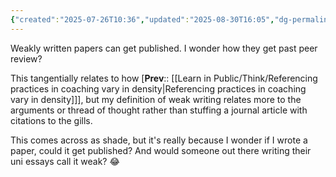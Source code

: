 ```yaml
---
{"created":"2025-07-26T10:36","updated":"2025-08-30T16:05","dg-permalink":"9a-weak-papers-published","dg-publish":true,"id":"9a","dg-path":"Think/Weakly written papers can get published.md","permalink":"/9a-weak-papers-published/","dgPassFrontmatter":true,"noteIcon":"1"}
---
```


Weakly written papers can get published. I wonder how they get past peer review? 

This tangentially relates to how [**Prev**:: [[Learn in Public/Think/Referencing practices in coaching vary in density\|Referencing practices in coaching vary in density]]], but my definition of weak writing relates more to the arguments or thread of thought rather than stuffing a journal article with citations to the gills. 

This comes across as shade, but it's really because I wonder if I wrote a paper, could it get published? And would someone out there writing their uni essays call it weak? 😂 
